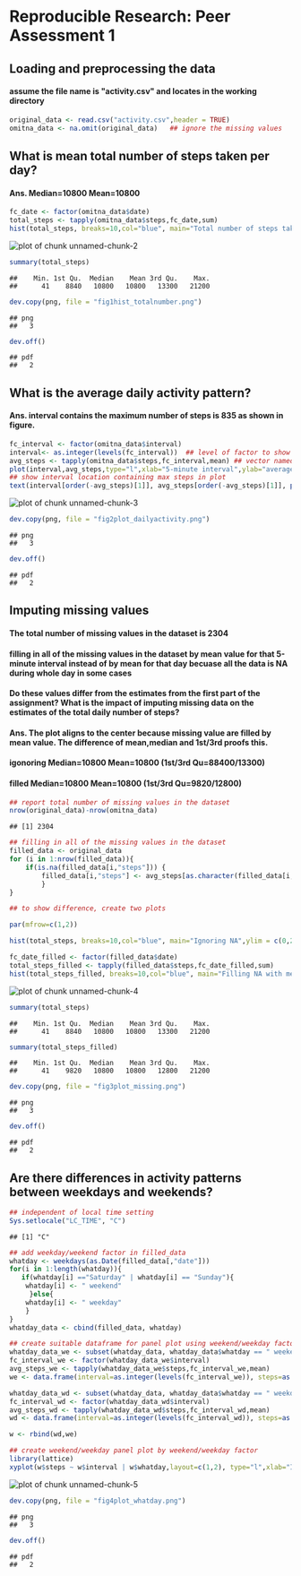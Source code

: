 # Reproducible Research: Peer Assessment 1

## Loading and preprocessing the data  
#### assume the file name is "activity.csv" and locates in the working directory


```r
original_data <- read.csv("activity.csv",header = TRUE) 
omitna_data <- na.omit(original_data)   ## ignore the missing values 
```

## What is mean total number of steps taken per day?  
####  Ans. Median=10800 Mean=10800


```r
fc_date <- factor(omitna_data$date)
total_steps <- tapply(omitna_data$steps,fc_date,sum)
hist(total_steps, breaks=10,col="blue", main="Total number of steps taken each day")
```

![plot of chunk unnamed-chunk-2](figure/unnamed-chunk-2.png) 

```r
summary(total_steps)
```

```
##    Min. 1st Qu.  Median    Mean 3rd Qu.    Max. 
##      41    8840   10800   10800   13300   21200
```

```r
dev.copy(png, file = "fig1hist_totalnumber.png") 
```

```
## png 
##   3
```

```r
dev.off()
```

```
## pdf 
##   2
```

## What is the average daily activity pattern?
####  Ans. interval contains the maximum number of steps is 835 as shown in figure.


```r
fc_interval <- factor(omitna_data$interval)
interval<- as.integer(levels(fc_interval))  ## level of factor to show x-axis
avg_steps <- tapply(omitna_data$steps,fc_interval,mean) ## vector named by interval 
plot(interval,avg_steps,type="l",xlab="5-minute interval",ylab="average number of steps",main="Average daily activity pattern", col="blue")
## show interval location containing max steps in plot
text(interval[order(-avg_steps)[1]], avg_steps[order(-avg_steps)[1]], paste("max interval:",interval[order(-avg_steps)[1]])) 
```

![plot of chunk unnamed-chunk-3](figure/unnamed-chunk-3.png) 

```r
dev.copy(png, file = "fig2plot_dailyactivity.png") 
```

```
## png 
##   3
```

```r
dev.off()
```

```
## pdf 
##   2
```

## Imputing missing values
#### The total number of missing values in the dataset is 2304  
#### filling in all of the missing values in the dataset by mean value for that 5-minute interval instead of by mean for that day becuase all the data is NA during whole day in some cases  
#### Do these values differ from the estimates from the first part of the assignment? What is the impact of imputing missing data on the estimates of the total daily number of steps?  
#### Ans. The plot aligns to the center because missing value are filled by mean value. The difference of mean,median and 1st/3rd proofs this.
#### igonoring Median=10800 Mean=10800 (1st/3rd Qu=88400/13300)
#### filled Median=10800 Mean=10800 (1st/3rd Qu=9820/12800)

```r
## report total number of missing values in the dataset
nrow(original_data)-nrow(omitna_data)   
```

```
## [1] 2304
```

```r
## filling in all of the missing values in the dataset
filled_data <- original_data
for (i in 1:nrow(filled_data)){
    if(is.na(filled_data[i,"steps"])) {
        filled_data[i,"steps"] <- avg_steps[as.character(filled_data[i,"interval"]) ]
        }
}

## to show difference, create two plots

par(mfrow=c(1,2))

hist(total_steps, breaks=10,col="blue", main="Ignoring NA",ylim = c(0,25))

fc_date_filled <- factor(filled_data$date)
total_steps_filled <- tapply(filled_data$steps,fc_date_filled,sum)
hist(total_steps_filled, breaks=10,col="blue", main="Filling NA with mean interval",ylim = c(0,25))
```

![plot of chunk unnamed-chunk-4](figure/unnamed-chunk-4.png) 

```r
summary(total_steps)
```

```
##    Min. 1st Qu.  Median    Mean 3rd Qu.    Max. 
##      41    8840   10800   10800   13300   21200
```

```r
summary(total_steps_filled)
```

```
##    Min. 1st Qu.  Median    Mean 3rd Qu.    Max. 
##      41    9820   10800   10800   12800   21200
```

```r
dev.copy(png, file = "fig3plot_missing.png") 
```

```
## png 
##   3
```

```r
dev.off()
```

```
## pdf 
##   2
```

## Are there differences in activity patterns between weekdays and weekends?


```r
## independent of local time setting
Sys.setlocale("LC_TIME", "C")   
```

```
## [1] "C"
```

```r
## add weekday/weekend factor in filled_data
whatday <- weekdays(as.Date(filled_data[,"date"]))
for(i in 1:length(whatday)){
   if(whatday[i] =="Saturday" | whatday[i] == "Sunday"){ 
    whatday[i] <- " weekend"
     }else{
    whatday[i] <- " weekday"
	} 
}
whatday_data <- cbind(filled_data, whatday)

## create suitable dataframe for panel plot using weekend/weekday factor
whatday_data_we <- subset(whatday_data, whatday_data$whatday == " weekend")
fc_interval_we <- factor(whatday_data_we$interval)
avg_steps_we <- tapply(whatday_data_we$steps,fc_interval_we,mean)
we <- data.frame(interval=as.integer(levels(fc_interval_we)), steps=as.numeric(avg_steps_we),whatday = "weekend")

whatday_data_wd <- subset(whatday_data, whatday_data$whatday == " weekday")
fc_interval_wd <- factor(whatday_data_wd$interval)
avg_steps_wd <- tapply(whatday_data_wd$steps,fc_interval_wd,mean)
wd <- data.frame(interval=as.integer(levels(fc_interval_wd)), steps=as.numeric(avg_steps_wd),whatday = "weekday")

w <- rbind(wd,we)

## create weekend/weekday panel plot by weekend/weekday factor
library(lattice)
xyplot(w$steps ~ w$interval | w$whatday,layout=c(1,2), type="l",xlab="Interval",ylab="Number of steps")
```

![plot of chunk unnamed-chunk-5](figure/unnamed-chunk-5.png) 

```r
dev.copy(png, file = "fig4plot_whatday.png") 
```

```
## png 
##   3
```

```r
dev.off()
```

```
## pdf 
##   2
```

